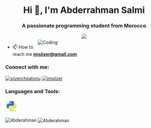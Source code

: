 <h1 align="center">Hi 👋, I'm Abderrahman Salmi</h1>
<h3 align="center">A passionate programming student from Morocco</h3>
<div id="header" align="center">
  <img src="https://i.redd.it/wmf4pf98d4l61.png" width="1000"/>
</div>
<img align="right" alt="Coding" width="400" src="[https://cdn.dribbble.com/users/116207...](https://ibb.co/2W3cgxp)">

- 📫 How to reach me **imsiizer@gmail.com**

<h3 align="left">Connect with me:</h3>
<p align="left">
<a href="https://twitter.com/siizercheatonu" target="blank"><img align="center" src="https://raw.githubusercontent.com/rahuldkjain/github-profile-readme-generator/master/src/images/icons/Social/twitter.svg" alt="siizercheatonu" height="30" width="40" /></a>
<a href="https://discord.gg/imsiizer" target="blank"><img align="center" src="https://raw.githubusercontent.com/rahuldkjain/github-profile-readme-generator/master/src/images/icons/Social/discord.svg" alt="imsiizer" height="30" width="40" /></a>
</p>

<h3 align="left">Languages and Tools:</h3>
<p align="left"> <a href="https://www.python.org" target="_blank" rel="noreferrer"> <img src="https://raw.githubusercontent.com/devicons/devicon/master/icons/python/python-original.svg" alt="python" width="40" height="40"/> </a> </p>

<p><img align="left" src="https://github-readme-stats.vercel.app/api/top-langs?username=4bderahman&show_icons=true&locale=en&layout=compact" alt="4bderahman" /></p>

<p>&nbsp;<img align="center" src="https://github-readme-stats.vercel.app/api?username=4bderahman&show_icons=true&locale=en" alt="4bderahman" /></p>
